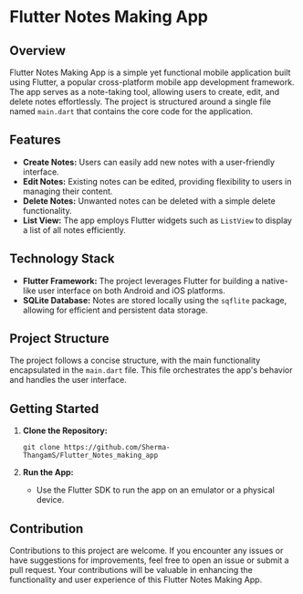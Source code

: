 # Flutter Notes Making App

## Overview
Flutter Notes Making App is a simple yet functional mobile application built using Flutter, a popular cross-platform mobile app development framework. The app serves as a note-taking tool, allowing users to create, edit, and delete notes effortlessly. The project is structured around a single file named `main.dart` that contains the core code for the application.

## Features
- **Create Notes:** Users can easily add new notes with a user-friendly interface.
- **Edit Notes:** Existing notes can be edited, providing flexibility to users in managing their content.
- **Delete Notes:** Unwanted notes can be deleted with a simple delete functionality.
- **List View:** The app employs Flutter widgets such as `ListView` to display a list of all notes efficiently.

## Technology Stack
- **Flutter Framework:** The project leverages Flutter for building a native-like user interface on both Android and iOS platforms.
- **SQLite Database:** Notes are stored locally using the `sqflite` package, allowing for efficient and persistent data storage.

## Project Structure
The project follows a concise structure, with the main functionality encapsulated in the `main.dart` file. This file orchestrates the app's behavior and handles the user interface.

## Getting Started
1. **Clone the Repository:**
   ```
   git clone https://github.com/Sherma-ThangamS/Flutter_Notes_making_app
   ```

2. **Run the App:**
   - Use the Flutter SDK to run the app on an emulator or a physical device.

## Contribution
Contributions to this project are welcome. If you encounter any issues or have suggestions for improvements, feel free to open an issue or submit a pull request. Your contributions will be valuable in enhancing the functionality and user experience of this Flutter Notes Making App.
